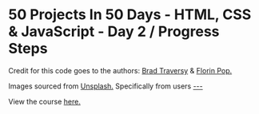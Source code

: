 # 50 Projects In 50 Days - HTML, CSS & JavaScript - Day 2 / Progress Steps

Credit for this code goes to the authors: [Brad Traversy](https://www.udemy.com/user/brad-traversy/) & [Florin Pop.](https://www.udemy.com/user/popflorin/)

Images sourced from [Unsplash.](https://unsplash.com/) Specifically from users [---]()

View the course [here.](https://www.udemy.com/course/50-projects-50-days/)
